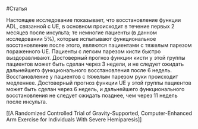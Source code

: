 #Статья 

Настоящее исследование показывает, что восстановление функции ADL, связанной с UE, в основном происходит в течение первых 2 месяцев после инсульта; те немногие пациенты (в данном исследовании 5%), которые испытывают функциональное восстановление после этого, являются пациентами с тяжелым парезом пораженного UE. Пациенты с легким парезом кисти быстро выздоравливают. Достоверный прогноз функции кисти у этой группы пациентов может быть сделан через 3 недели, и не следует ожидать дальнейшего функционального восстановления после 6 недель. Восстановление у пациентов с тяжелым парезом руки происходит медленнее. Достоверный прогноз функции UE у этой группы пациентов может быть сделан через 6 недель, и дальнейшего функционального восстановления не следует ожидать позднее, чем через 11 недель после инсульта.

[[A Randomized Controlled Trial of Gravity-Supported, Computer-Enhanced Arm Exercise for Individuals With Severe Hemiparesis]]